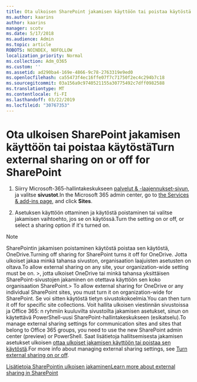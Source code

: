 ```yaml
---
title: Ota ulkoisen SharePoint jakamisen käyttöön tai poistaa käytöstä
ms.author: kaarins
author: kaarins
manager: scotv
ms.date: 5/17/2018
ms.audience: Admin
ms.topic: article
ROBOTS: NOINDEX, NOFOLLOW
localization_priority: Normal
ms.collection: Adm_O365
ms.custom: ''
ms.assetid: ad290ba4-169e-4866-9c78-2763319e9ed0
ms.openlocfilehash: ca55473f4ec16ffe07f7c71750f2ec4c294b7c18
ms.sourcegitcommit: 03a156a9c9740521155a30775492c7dff0982588
ms.translationtype: MT
ms.contentlocale: fi-FI
ms.lasthandoff: 03/22/2019
ms.locfileid: "30767353"
---
```

# <a name="turn-external-sharing-on-or-off-for-sharepoint"></a><span data-ttu-id="a89b6-102">Ota ulkoisen SharePoint jakamisen käyttöön tai poistaa käytöstä</span><span class="sxs-lookup"><span data-stu-id="a89b6-102">Turn external sharing on or off for SharePoint</span></span>

1. <span data-ttu-id="a89b6-103">Siirry Microsoft-365-hallintakeskukseen [palvelut &amp; -laajennukset-sivun](https://portal.office.com/adminportal/home#/Settings/ServicesAndAddIns), ja valitse **sivustot**.</span><span class="sxs-lookup"><span data-stu-id="a89b6-103">In the Microsoft 365 admin center, go to [the Services &amp; add-ins page](https://portal.office.com/adminportal/home#/Settings/ServicesAndAddIns), and click **Sites**.</span></span>
    
2. <span data-ttu-id="a89b6-104">Asetuksen käyttöön ottaminen ja käytöstä poistaminen tai valitse jakamisen vaihtoehto, jos se on käytössä.</span><span class="sxs-lookup"><span data-stu-id="a89b6-104">Turn the setting on or off, or select a sharing option if it's turned on.</span></span>
    
> [!NOTE]
> <span data-ttu-id="a89b6-105">SharePointin jakamisen poistaminen käytöstä poistaa sen käytöstä, OneDrive.</span><span class="sxs-lookup"><span data-stu-id="a89b6-105">Turning off sharing for SharePoint turns it off for OneDrive.</span></span> <span data-ttu-id="a89b6-106">Jotta ulkoiset jakaa minkä tahansa sivuston, organisaation laajuisten asetusten on oltava.</span><span class="sxs-lookup"><span data-stu-id="a89b6-106">To allow external sharing on any site, your organization-wide setting must be on.</span></span> <span data-ttu-id="a89b6-107">>, jotta ulkoiset OneDrive tai minkä tahansa yksittäisen SharePoint-sivustojen jakaminen on otettava käyttöön sen koko organisaation SharePoint.</span><span class="sxs-lookup"><span data-stu-id="a89b6-107">> To allow external sharing for OneDrive or any individual SharePoint sites, you must turn it on organization-wide for SharePoint.</span></span> <span data-ttu-id="a89b6-108">Se voi sitten käytöstä tietyn sivustokokoelmia.</span><span class="sxs-lookup"><span data-stu-id="a89b6-108">You can then turn it off for specific site collections.</span></span> <span data-ttu-id="a89b6-109">Voit hallita ulkoisen viestinnän sivustoissa ja Office 365: n ryhmiin kuuluvilta sivustoilta jakamisen asetukset, sinun on käytettävä PowerShell-uusi SharePoint-hallintakeskukseen (esikatselu).</span><span class="sxs-lookup"><span data-stu-id="a89b6-109">To manage external sharing settings for communication sites and sites that belong to Office 365 groups, you need to use the new SharePoint admin center (preview) or PowerShell.</span></span> <span data-ttu-id="a89b6-110">Saat lisätietoja hallitsemisesta jakamisen asetukset ulkoisen [ottaa ulkoiset jakamisen käyttöön tai poistaa sen käytöstä](https://go.microsoft.com/fwlink/?linkid=866426).</span><span class="sxs-lookup"><span data-stu-id="a89b6-110">For more info about managing external sharing settings, see [Turn external sharing on or off](https://go.microsoft.com/fwlink/?linkid=866426).</span></span> 
  
[<span data-ttu-id="a89b6-111">Lisätietoja SharePointin ulkoisen jakaminen</span><span class="sxs-lookup"><span data-stu-id="a89b6-111">Learn more about external sharing in SharePoint</span></span>](https://go.microsoft.com/fwlink/?linkid=734908)
  

